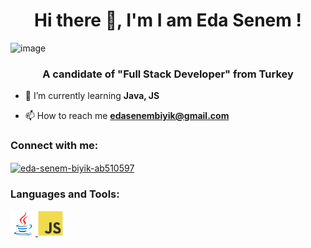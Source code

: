 <h1 align="center">Hi there 👋, I'm I am Eda Senem !</h1>

![image](https://user-images.githubusercontent.com/96740740/170122472-9c4a5155-9255-4af5-9336-f1557910f0b0.png)

<h3 align="center">A candidate of "Full Stack Developer" from Turkey</h3>

- 🌱 I’m currently learning **Java, JS**

- 📫 How to reach me **edasenembiyik@gmail.com**

<h3 align="left">Connect with me:</h3>
<p align="left">
<a href="https://www.linkedin.com/in/eda-senem-biyik-ab510597/" target="blank"><img align="center" src="https://raw.githubusercontent.com/rahuldkjain/github-profile-readme-generator/master/src/images/icons/Social/linked-in-alt.svg" alt="eda-senem-biyik-ab510597" height="30" width="40" /></a>
</p>

<h3 align="left">Languages and Tools:</h3>
<p align="left"> <a href="https://www.java.com" target="_blank" rel="noreferrer"> <img src="https://raw.githubusercontent.com/devicons/devicon/master/icons/java/java-original.svg" alt="java" width="40" height="40"/> </a> <a href="https://developer.mozilla.org/en-US/docs/Web/JavaScript" target="_blank" rel="noreferrer"> <img src="https://raw.githubusercontent.com/devicons/devicon/master/icons/javascript/javascript-original.svg" alt="javascript" width="40" height="40"/> </a> </p>
